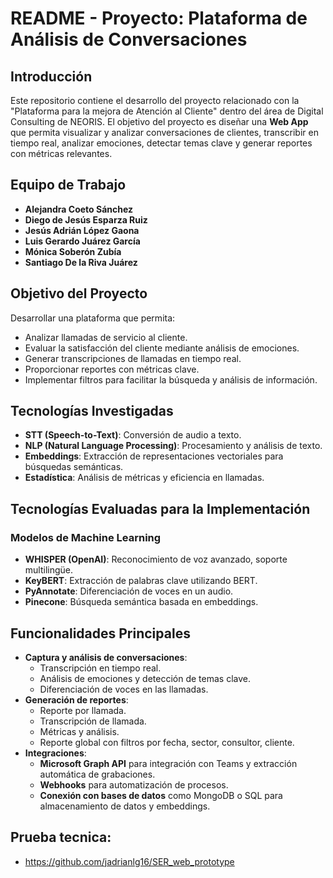 # README - Proyecto: Plataforma de Análisis de Conversaciones
## Introducción
Este repositorio contiene el desarrollo del proyecto relacionado con la "Plataforma para la mejora de Atención al Cliente" dentro del área de Digital Consulting de NEORIS. El objetivo del proyecto es diseñar una **Web App** que permita visualizar y analizar conversaciones de clientes, transcribir en tiempo real, analizar emociones, detectar temas clave y generar reportes con métricas relevantes.
## Equipo de Trabajo
- **Alejandra Coeto Sánchez**
- **Diego de Jesús Esparza Ruiz**
- **Jesús Adrián López Gaona**
- **Luis Gerardo Juárez García**
- **Mónica Soberón Zubía**
- **Santiago De la Riva Juárez**
## Objetivo del Proyecto
Desarrollar una plataforma que permita:
- Analizar llamadas de servicio al cliente.
- Evaluar la satisfacción del cliente mediante análisis de emociones.
- Generar transcripciones de llamadas en tiempo real.
- Proporcionar reportes con métricas clave.
- Implementar filtros para facilitar la búsqueda y análisis de información.
## Tecnologías Investigadas
- **STT (Speech-to-Text)**: Conversión de audio a texto.
- **NLP (Natural Language Processing)**: Procesamiento y análisis de texto.
- **Embeddings**: Extracción de representaciones vectoriales para búsquedas semánticas.
- **Estadística**: Análisis de métricas y eficiencia en llamadas.
## Tecnologías Evaluadas para la Implementación
### Modelos de Machine Learning
- **WHISPER (OpenAI)**: Reconocimiento de voz avanzado, soporte multilingüe.
- **KeyBERT**: Extracción de palabras clave utilizando BERT.
- **PyAnnotate**: Diferenciación de voces en un audio.
- **Pinecone**: Búsqueda semántica basada en embeddings.
## Funcionalidades Principales
- **Captura y análisis de conversaciones**:
  - Transcripción en tiempo real.
  - Análisis de emociones y detección de temas clave.
  - Diferenciación de voces en las llamadas.
- **Generación de reportes**:
  - Reporte por llamada.
  - Transcripción de llamada.
  - Métricas y análisis.
  - Reporte global con filtros por fecha, sector, consultor, cliente.
- **Integraciones**:
  - **Microsoft Graph API** para integración con Teams y extracción automática de grabaciones.
  - **Webhooks** para automatización de procesos.
  - **Conexión con bases de datos** como MongoDB o SQL para almacenamiento de datos y embeddings.



## Prueba tecnica:
- https://github.com/jadrianlg16/SER_web_prototype
  


